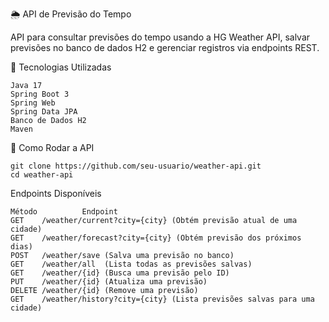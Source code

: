 🌦️ API de Previsão do Tempo

API para consultar previsões do tempo usando a HG Weather API, salvar previsões no banco de dados H2 e gerenciar registros via endpoints REST.

📌 Tecnologias Utilizadas

    Java 17
    Spring Boot 3
    Spring Web
    Spring Data JPA
    Banco de Dados H2
    Maven

🚀 Como Rodar a API 

    git clone https://github.com/seu-usuario/weather-api.git
    cd weather-api

Endpoints Disponíveis

    Método	        Endpoint	                  
    GET	   /weather/current?city={city} (Obtém previsão atual de uma cidade)
    GET	   /weather/forecast?city={city} (Obtém previsão dos próximos dias)
    POST   /weather/save (Salva uma previsão no banco)
    GET	   /weather/all	 (Lista todas as previsões salvas)
    GET	   /weather/{id} (Busca uma previsão pelo ID)
    PUT	   /weather/{id} (Atualiza uma previsão)
    DELETE /weather/{id} (Remove uma previsão)
    GET	   /weather/history?city={city} (Lista previsões salvas para uma cidade)
